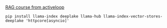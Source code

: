 [RAG course from activeloop](https://learn.activeloop.ai/courses/rag)

```
pip install llama-index deeplake llama-hub llama-index-vector-stores-deeplake 'httpcore[asyncio]'
```

